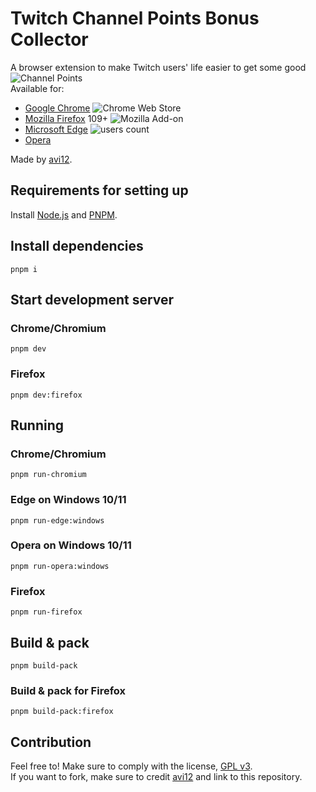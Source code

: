 # Twitch Channel Points Bonus Collector

A browser extension to make Twitch users' life easier to get some
good ![Channel Points](https://user-images.githubusercontent.com/6422804/192149173-027f0941-cf4a-4fe3-b2cb-cbb3beb57a3c.png)  
Available for:

- [Google Chrome](https://chrome.google.com/webstore/detail/kbbdnbaghpcjpdhbjbccadodjejlkkgg) ![Chrome Web Store](https://img.shields.io/chrome-web-store/users/kbbdnbaghpcjpdhbjbccadodjejlkkgg?color=white&label=users&style=flat-square)
- [Mozilla Firefox](https://addons.mozilla.org/en-US/firefox/addon/twitch-cp-bonus-collector) 109+ ![Mozilla Add-on](https://img.shields.io/amo/users/twitch-cp-bonus-collector?color=white&label=users&style=flat-square)
- [Microsoft Edge](https://microsoftedge.microsoft.com/addons/detail/igneodbpmkniacbglbpphcbnimpelkec) ![users count](https://img.shields.io/badge/dynamic/json?label=users&query=activeInstallCount&style=flat-square&color=white&url=https://microsoftedge.microsoft.com/addons/getproductdetailsbycrxid/igneodbpmkniacbglbpphcbnimpelkec)
- [Opera](https://addons.opera.com/en/extensions/details/twitch-channel-points-bonus-collector)

Made by [avi12](https://avi12.com).

## Requirements for setting up

Install [Node.js](https://nodejs.org) and [PNPM](https://pnpm.js.org/en/installation).

## Install dependencies

```shell script
pnpm i
```

## Start development server

### Chrome/Chromium

```shell
pnpm dev
```

### Firefox

```shell
pnpm dev:firefox
```

## Running

### Chrome/Chromium

```shell
pnpm run-chromium
```

### Edge on Windows 10/11

```shell
pnpm run-edge:windows
```

### Opera on Windows 10/11

```shell
pnpm run-opera:windows
```

### Firefox

```shell
pnpm run-firefox
```

## Build & pack

```shell
pnpm build-pack
```

### Build & pack for Firefox

```shell
pnpm build-pack:firefox
```

## Contribution

Feel free to! Make sure to comply with the
license, [GPL v3](https://github.com/avi12/twitch-cp-bonus-collector/blob/main/LICENSE).  
If you want to fork, make sure to credit [avi12](https://avi12.com) and link to this repository.
